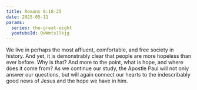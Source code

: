 ```yaml
---
title: Romans 8:18-25
date: 2025-05-11
params:
  series: the-great-eight
  youtubeId: OwWmts1lkjg
---
```


We live in perhaps the most affluent, comfortable, and free society in history.  And yet, it is demonstrably clear that people are more hopeless than ever before. Why is that?  And more to the point, what is hope, and where does it come from? As we continue our study, the Apostle Paul will not only answer our questions, but will again connect our hearts to the indescribably good news of Jesus and the hope we have in him.
